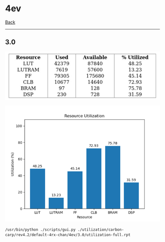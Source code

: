 # 4ev

[Back](<../rev4.2.md>)

---

## 3.0

<p align="center">
	<img src="../../../../../images/carbon-carp/rev4.2/default-4rx-chan/4ev/3.0/table.jpg" />
</p>

<p align="center">
	<img src="../../../../../images/carbon-carp/rev4.2/default-4rx-chan/4ev/3.0/graph.png" />
</p>

`/usr/bin/python ./scripts/gui.py ./utilization/carbon-carp/rev4.2/default-4rx-chan/4ev/3.0/utilization-full.rpt`

